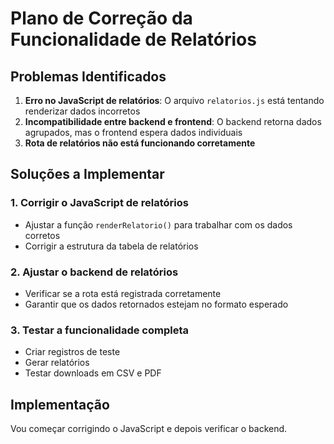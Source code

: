 # Plano de Correção da Funcionalidade de Relatórios

## Problemas Identificados

1. **Erro no JavaScript de relatórios**: O arquivo `relatorios.js` está tentando renderizar dados incorretos
2. **Incompatibilidade entre backend e frontend**: O backend retorna dados agrupados, mas o frontend espera dados individuais
3. **Rota de relatórios não está funcionando corretamente**

## Soluções a Implementar

### 1. Corrigir o JavaScript de relatórios
- Ajustar a função `renderRelatorio()` para trabalhar com os dados corretos
- Corrigir a estrutura da tabela de relatórios

### 2. Ajustar o backend de relatórios
- Verificar se a rota está registrada corretamente
- Garantir que os dados retornados estejam no formato esperado

### 3. Testar a funcionalidade completa
- Criar registros de teste
- Gerar relatórios
- Testar downloads em CSV e PDF

## Implementação

Vou começar corrigindo o JavaScript e depois verificar o backend.

